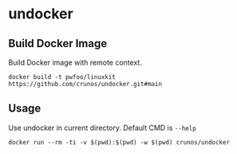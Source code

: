 # undocker

## Build Docker Image

Build Docker image with remote context.
```
docker build -t pwfoo/linuxkit https://github.com/crunos/undocker.git#main
```

## Usage

Use undocker in current directory. Default CMD is `--help`
```
docker run --rm -ti -v $(pwd):$(pwd) -w $(pwd) crunos/undocker 
```
